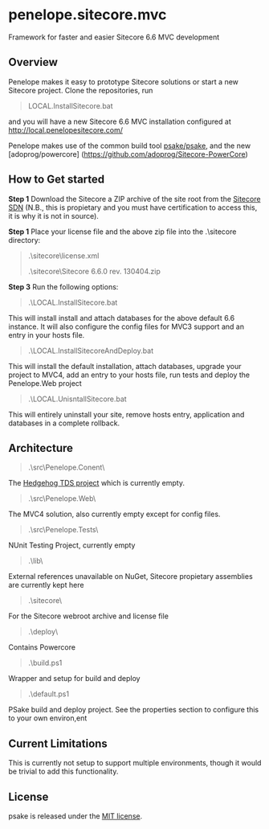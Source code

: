 penelope.sitecore.mvc
=====================

Framework for faster and easier Sitecore 6.6 MVC development

Overview
-------------------------

Penelope makes it easy to prototype Sitecore solutions or start a new Sitecore project. Clone the repositories, run 
> LOCAL.InstallSitecore.bat 

and you will have a new Sitecore 6.6 MVC installation configured at http://local.penelopesitecore.com/

Penelope makes use of the common build tool [psake/psake](https://github.com/psake/psake), and the new [adoprog/powercore] (https://github.com/adoprog/Sitecore-PowerCore)

How to Get started
-------------------------

**Step 1**  Download the Sitecore a ZIP archive of the site root from the [Sitecore SDN](http://sdn.sitecore.net/downloads/Sitecore660rev130404.download) (N.B., this is propietary and you must have certification to access this, it is why it is not in source).

**Step 1** Place your license file and the above zip file into the .\sitecore directory:

> .\sitecore\license.xml
>
> .\sitecore\Sitecore 6.6.0 rev. 130404.zip

**Step 3** Run the following options:

> .\LOCAL.InstallSitecore.bat

This will install install and attach databases for the above default 6.6 instance. It will also configure the config files for MVC3 support and an entry in your hosts file.

> .\LOCAL.InstallSitecoreAndDeploy.bat

This will install the default installation, attach databases, upgrade your project to MVC4, add an entry to your hosts file, run tests and deploy the Penelope.Web project

> .\LOCAL.UnisntallSitecore.bat

This will entirely uninstall your site, remove hosts entry, application and databases in a complete rollback.

Architecture
-------------------------

> .\src\Penelope.Conent\

The [Hedgehog TDS project](http://www.hhogdev.com/Products/Team-Development-for-Sitecore/Overview.aspx) which is currently empty.

> .\src\Penelope.Web\

The MVC4 solution, also currently empty except for config files.

> .\src\Penelope.Tests\

NUnit Testing Project, currently empty

> .\lib\

External references unavailable on NuGet, Sitecore propietary assemblies are currently kept here

> .\sitecore\

For the Sitecore webroot archive and license file

> .\deploy\

Contains Powercore

> .\build.ps1

Wrapper and setup for build and deploy

> .\default.ps1

PSake build and deploy project. See the properties section to configure this to your own environ,ent

Current Limitations
-------------------------

This is currently not setup to support multiple environments, though it would be trivial to add this functionality.

## License

psake is released under the [MIT license](http://www.opensource.org/licenses/MIT).
